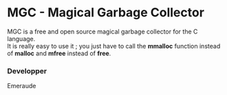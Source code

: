 # MGC - Magical Garbage Collector

MGC is a free and open source magical garbage collector for the C language.  
It is really easy to use it ; you just have to call the **mmalloc** function instead of **malloc** and **mfree** instead of **free**.

### Developper

Emeraude

